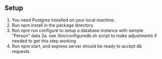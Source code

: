 Setup
-----

1. You need Postgres installed on your local machine.
2. Run npm install in the package directory
3. Run npm run configure to setup a database instance with sample "Person" data
3a. see /bin/configuredb.sh script to make adjustments if needed to get this step working
4. Run npm start, and express server should be ready to accept db requests
